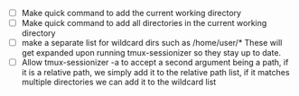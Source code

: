 * [ ] Make quick command to add the current working directory
* [ ] Make quick command to add all directories in the current working
      directory
* [ ] make a separate list for wildcard dirs such as /home/user/* These will
      get expanded upon running tmux-sessionizer so they stay up to date.
* [ ] Allow tmux-sessionizer -a to accept a second argument being a path, if it
      is a relative path, we simply add it to the relative path list, if it
      matches multiple directories we can add it to the wildcard list
